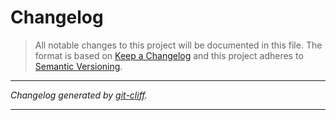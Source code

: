 # Changelog

> All notable changes to this project will be documented in this file. The format is based on
[Keep a Changelog](http://keepachangelog.com/) and this project adheres to
[Semantic Versioning](http://semver.org/).

***
*Changelog generated by [git-cliff](https://github.com/orhun/git-cliff).*
***
